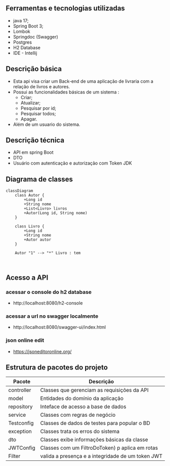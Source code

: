 ## Ferramentas e tecnologias utilizadas

- java 17;
- Spring Boot 3;
- Lombok
- Springdoc (Swagger)
- Postgres
- H2 Database
- IDE - Intellij

## Descrição básica
- Esta api visa criar um Back-end de uma aplicação de livraria com a relação de livros e autores.
- Possui as funcionalidades básicas de um sistema :
  - Criar;
  - Atualizar;
  - Pesquisar por id;
  - Pesquisar todos;
  - Apagar.
- Além de um usuario do sistema. 

## Descrição técnica
- API em spring Boot
- DTO
- Usuário com autenticação e autorização com Token JDK

## Diagrama de classes


```mermaid
classDiagram
    class Autor {
        +Long id
        +String nome
        +List<Livro> livros
        +Autor(Long id, String nome)
    }

    class Livro {
        +Long id
        +String nome
        +Autor autor
    }

    Autor "1" --> "*" Livro : tem

  
```

## Acesso a API

### acessar o console do h2 database 
- http://localhost:8080/h2-console

### acessar a url no swagger localmente
- http://localhost:8080/swagger-ui/index.html


### json online edit
- https://jsoneditoronline.org/

## Estrutura de pacotes do projeto

| Pacote     | Descrição                                         |
|------------|---------------------------------------------------|
| controller | Classes que gerenciam as requisições da API       | 
| model      | Entidades do domínio da aplicação                 |
| repository | Inteface de acesso a base de dados                |
| service    | Classes com regras de negócio                     |
| Testconfig | Classes de dados de testes para popular o BD      |
| exception  | Classes trata os erros do sistema                 |
| dto        | Classes exibe informações básicas da classe       |
| JWTConfig  | Classes com um FiltroDoToken) p aplica em rotas   |
| Filter     | valida a presença e a integridade de um token JWT | 
 

